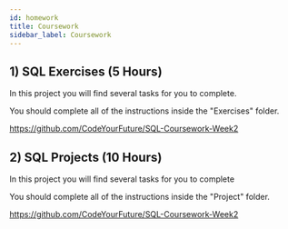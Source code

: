 ```yaml
---
id: homework
title: Coursework
sidebar_label: Coursework
---
```


## 1) SQL Exercises (5 Hours)

In this project you will find several tasks for you to complete.

You should complete all of the instructions inside the "Exercises" folder.

https://github.com/CodeYourFuture/SQL-Coursework-Week2

## 2) SQL Projects (10 Hours)

In this project you will find several tasks for you to complete

You should complete all of the instructions inside the "Project" folder.

https://github.com/CodeYourFuture/SQL-Coursework-Week2
